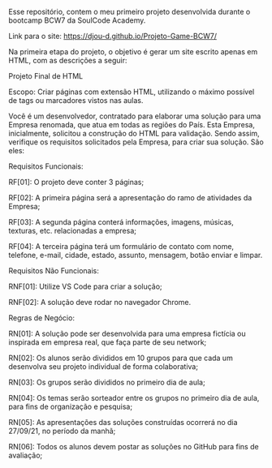 Esse repositório, contem o meu primeiro projeto desenvolvida durante o bootcamp BCW7 da SoulCode Academy.

Link para o site: https://djou-d.github.io/Projeto-Game-BCW7/

Na primeira etapa do projeto, o objetivo é gerar um site escrito apenas em HTML, com as descrições a seguir:

Projeto Final de HTML



Escopo: Criar páginas com extensão HTML, utilizando o máximo possível de tags ou marcadores vistos nas aulas.



Você é um desenvolvedor, contratado para elaborar uma solução para uma Empresa renomada, que atua em todas as regiões do País. Esta Empresa, inicialmente, solicitou a construção do HTML para validação. Sendo assim, verifique os requisitos solicitados pela Empresa, para criar sua solução. São eles:



Requisitos Funcionais:

RF[01]: O projeto deve conter 3 páginas;

RF[02]: A primeira página será a apresentação do ramo de atividades da Empresa;

RF[03]: A segunda página conterá informações, imagens, músicas, texturas, etc. relacionadas a empresa;

RF[04]: A terceira página terá um formulário de contato com nome, telefone, e-mail, cidade, estado, assunto, mensagem, botão enviar e limpar.



Requisitos Não Funcionais:

RNF[01]: Utilize VS Code para criar a solução;

RNF[02]: A solução deve rodar no navegador Chrome.



Regras de Negócio:

RN[01]: A solução pode ser desenvolvida para uma empresa fictícia ou inspirada em empresa real, que faça parte de seu network;

RN[02]: Os alunos serão divididos em 10 grupos para que cada um desenvolva seu projeto individual de forma colaborativa;

RN[03]: Os grupos serão divididos no primeiro dia de aula;

RN[04]: Os temas serão sorteador entre os grupos no primeiro dia de aula, para fins de organização e pesquisa;

RN[05]: As apresentações das soluções construídas ocorrerá no dia 27/09/21, no período da manhã;

RN[06]: Todos os alunos devem postar as soluções no GitHub para fins de avaliação;

